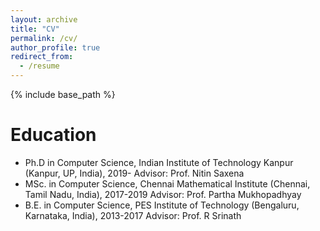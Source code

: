 ```yaml
---
layout: archive
title: "CV"
permalink: /cv/
author_profile: true
redirect_from:
  - /resume
---
```


{% include base_path %}

Education
======
* Ph.D in Computer Science, Indian Institute of Technology Kanpur (Kanpur, UP, India), 2019-
  Advisor: Prof. Nitin Saxena
* MSc. in Computer Science, Chennai Mathematical Institute (Chennai, Tamil Nadu, India), 2017-2019
  Advisor: Prof. Partha Mukhopadhyay
* B.E. in Computer Science, PES Institute of Technology (Bengaluru, Karnataka, India), 2013-2017
  Advisor: Prof. R Srinath
